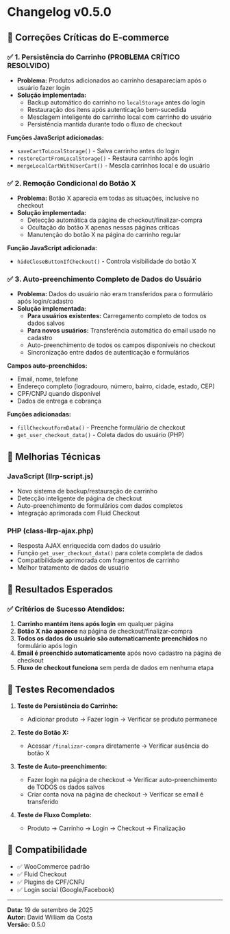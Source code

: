 # Changelog v0.5.0

## 🛒 Correções Críticas do E-commerce

### ✅ 1. Persistência do Carrinho (PROBLEMA CRÍTICO RESOLVIDO)
- **Problema:** Produtos adicionados ao carrinho desapareciam após o usuário fazer login
- **Solução implementada:**
  - Backup automático do carrinho no `localStorage` antes do login
  - Restauração dos itens após autenticação bem-sucedida
  - Mesclagem inteligente do carrinho local com carrinho do usuário
  - Persistência mantida durante todo o fluxo de checkout

**Funções JavaScript adicionadas:**
- `saveCartToLocalStorage()` - Salva carrinho antes do login
- `restoreCartFromLocalStorage()` - Restaura carrinho após login
- `mergeLocalCartWithUserCart()` - Mescla carrinhos local e do usuário

### ✅ 2. Remoção Condicional do Botão X
- **Problema:** Botão X aparecia em todas as situações, inclusive no checkout
- **Solução implementada:**
  - Detecção automática da página de checkout/finalizar-compra
  - Ocultação do botão X apenas nessas páginas críticas
  - Manutenção do botão X na página do carrinho regular

**Função JavaScript adicionada:**
- `hideCloseButtonIfCheckout()` - Controla visibilidade do botão X

### ✅ 3. Auto-preenchimento Completo de Dados do Usuário
- **Problema:** Dados do usuário não eram transferidos para o formulário após login/cadastro
- **Solução implementada:**
  - **Para usuários existentes:** Carregamento completo de todos os dados salvos
  - **Para novos usuários:** Transferência automática do email usado no cadastro
  - Auto-preenchimento de todos os campos disponíveis no checkout
  - Sincronização entre dados de autenticação e formulários

**Campos auto-preenchidos:**
- Email, nome, telefone
- Endereço completo (logradouro, número, bairro, cidade, estado, CEP)
- CPF/CNPJ quando disponível
- Dados de entrega e cobrança

**Funções adicionadas:**
- `fillCheckoutFormData()` - Preenche formulário de checkout
- `get_user_checkout_data()` - Coleta dados do usuário (PHP)

## 🔧 Melhorias Técnicas

### JavaScript (llrp-script.js)
- Novo sistema de backup/restauração de carrinho
- Detecção inteligente de página de checkout
- Auto-preenchimento de formulários com dados completos
- Integração aprimorada com Fluid Checkout

### PHP (class-llrp-ajax.php)
- Resposta AJAX enriquecida com dados do usuário
- Função `get_user_checkout_data()` para coleta completa de dados
- Compatibilidade aprimorada com fragmentos de carrinho
- Melhor tratamento de dados de usuário

## 🎯 Resultados Esperados

### ✅ Critérios de Sucesso Atendidos:
1. **Carrinho mantém itens após login** em qualquer página
2. **Botão X não aparece** na página de checkout/finalizar-compra
3. **Todos os dados do usuário são automaticamente preenchidos** no formulário após login
4. **Email é preenchido automaticamente** após novo cadastro na página de checkout
5. **Fluxo de checkout funciona** sem perda de dados em nenhuma etapa

## 🧪 Testes Recomendados

1. **Teste de Persistência do Carrinho:**
   - Adicionar produto → Fazer login → Verificar se produto permanece

2. **Teste do Botão X:**
   - Acessar `/finalizar-compra` diretamente → Verificar ausência do botão X

3. **Teste de Auto-preenchimento:**
   - Fazer login na página de checkout → Verificar auto-preenchimento de TODOS os dados salvos
   - Criar conta nova na página de checkout → Verificar se email é transferido

4. **Teste de Fluxo Completo:**
   - Produto → Carrinho → Login → Checkout → Finalização

## 🔄 Compatibilidade

- ✅ WooCommerce padrão
- ✅ Fluid Checkout
- ✅ Plugins de CPF/CNPJ
- ✅ Login social (Google/Facebook)

---

**Data:** 19 de setembro de 2025  
**Autor:** David William da Costa  
**Versão:** 0.5.0

